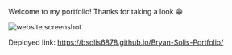 Welcome to my portfolio!
Thanks for taking a look 😁

![website screenshot](/assets/images/website.jpg "Website")

Deployed link:
https://bsolis6878.github.io/Bryan-Solis-Portfolio/